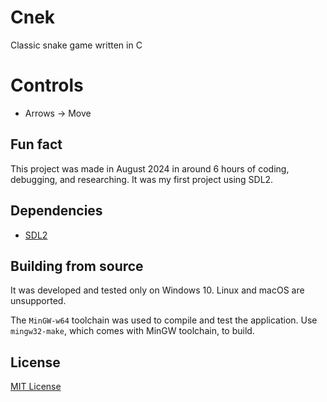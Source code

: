 # Cnek
Classic snake game written in C

# Controls
* Arrows -> Move

## Fun fact
This project was made in August 2024 in around 6 hours of coding, debugging, and researching. It was my first project using SDL2.

## Dependencies
* [SDL2](https://github.com/libsdl-org/) 

## Building from source
It was developed and tested only on Windows 10. Linux and macOS are unsupported.

The `MinGW-w64` toolchain was used to compile and test the application. Use `mingw32-make`, which comes with MinGW toolchain, to build.

## License
[MIT License](LICENSE.md)
